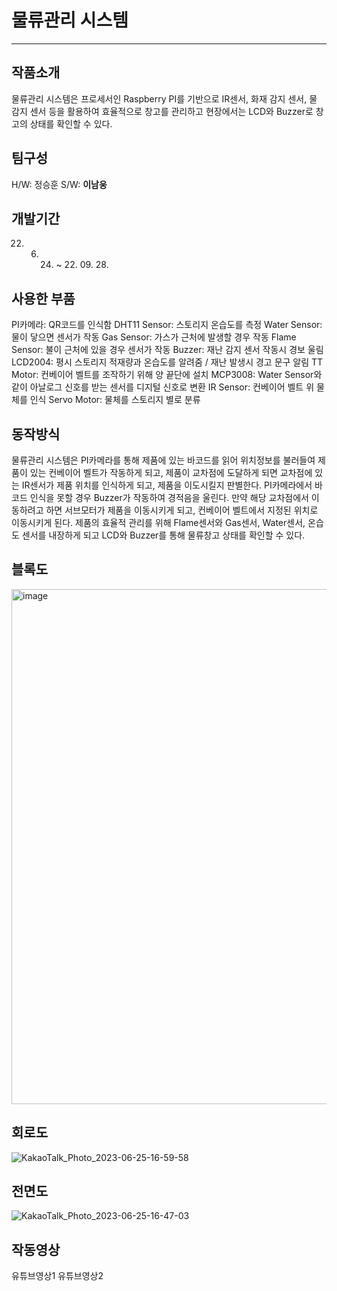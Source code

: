 # 물류관리 시스템

___

## 작품소개
물류관리 시스템은 프로세서인 Raspberry PI를 기반으로 IR센서, 화재 감지 센서, 물 감지 센서 등을 활용하여 효율적으로 창고를 관리하고 현장에서는 LCD와 Buzzer로 창고의 상태를 확인할 수 있다.

## 팀구성
H/W: 정승훈
S/W: **이남웅**

## 개발기간
22. 06. 24. ~ 22. 09. 28.

## 사용한 부품
PI카메라: QR코드를 인식함
DHT11 Sensor: 스토리지 온습도를 측정
Water Sensor: 물이 닿으면 센서가 작동
Gas Sensor: 가스가 근처에 발생할 경우 작동
Flame Sensor: 불이 근처에 있을 경우 센서가 작동
Buzzer: 재난 감지 센서 작동시 경보 울림
LCD2004: 평시 스토리지 적재량과 온습도를 알려줌 / 재난 발생시 경고 문구 알림
TT Motor: 컨베이어 벨트를 조작하기 위해 양 끝단에 설치
MCP3008: Water Sensor와 같이 아날로그 신호를 받는 센서를 디지털 신호로 변환
IR Sensor: 컨베이어 벨트 위 물체를 인식
Servo Motor: 물체를 스토리지 별로 분류

## 동작방식
물류관리 시스템은 PI카메라를 통해 제품에 있는 바코드를 읽어 위치정보를 불러들여 제품이 있는 컨베이어 벨트가 작동하게 되고, 제품이 교차점에 도달하게 되면 교차점에 있는 IR센서가 제품 위치를 인식하게 되고, 제품을 이도시킬지 판별한다. PI카메라에서 바코드 인식을 못할 경우 Buzzer가 작동하여 경적음을 울린다.
만약 해당 교차점에서 이동하려고 하면 서브모터가 제품을 이동시키게 되고, 컨베이어 벨트에서 지정된 위치로 이동시키게 된다. 제품의 효율적 관리를 위해 Flame센서와 Gas센서, Water센서, 온습도 센서를 내장하게 되고 LCD와 Buzzer를 통해 물류창고 상태를 확인할 수 있다.

## 블록도
<img width="824" alt="image" src="https://github.com/namwlee99/logistics_management_system/assets/123155552/6d6c7c4e-d2ca-4e3c-8f4c-d260321d49e8">

## 회로도
![KakaoTalk_Photo_2023-06-25-16-59-58](https://github.com/namwlee99/logistics_management_system/assets/123155552/410ccaf1-d42c-47a2-957a-2a70ad10f449)


## 전면도
![KakaoTalk_Photo_2023-06-25-16-47-03](https://github.com/namwlee99/logistics_management_system/assets/123155552/e48b2da5-87a5-4a3a-a539-f853676af3a0)

## 작동영상
유튜브영상1
유튜브영상2
